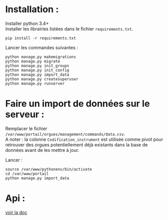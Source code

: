 # Installation :

Installer python 3.4+   
Installer les librairies listées dans le fichier `requirements.txt`.  

```
pip install -r requirements.txt
```
Lancer les commandes suivantes :  
 
```
python manage.py makemigrations
python manage.py migrate
python manage.py init_groups
python manage.py init_config
python manage.py import_data
python manage.py createsuperuser
python manage.py runserver
```



# Faire un import de données sur le serveur : 


Remplacer le fichier `/var/www/portail/orgues/management/commands/data.csv`.  
A noter : la colonne `Codification_instrument` est utilisée comme pivot pour retrouver des orgues potentiellement déjà existants dans la base de données avant
de les mettre à jour.  

Lancer :

```
source /var/www/pythonenv/bin/activate
cd /var/www/portail
python manage.py import_data
```


# Api : 
[voir la doc](documentation/doc_api.md)

